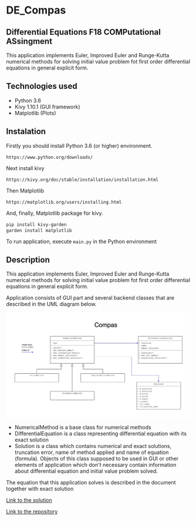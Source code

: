 # DE_Compas
## Differential Equations F18 COMPutational ASsingment

This application implements Euler, Improved Euler and Runge-Kutta numerical methods for solving initial value problem fot first order differential equations in general explicit form.

## Technologies used

- Python 3.6
- Kivy 1.10.1 (GUI framework)
- Matplotlib (Plots)

## Instalation
Firstly you should install Python 3.6 (or higher) environment.

    https://www.python.org/downloads/

Next install kivy

    https://kivy.org/doc/stable/installation/installation.html

Then Matplotlib

    https://matplotlib.org/users/installing.html

And, finally, Matplotlib package for kivy.

    pip install kivy-garden
    garden install matplotlib

To run application, execute `main.py` in the Python environment

## Description

This application implements Euler, Improved Euler and Runge-Kutta numerical methods for solving initial value problem fot first order differential equations in general explicit form.

Application consists of GUI part and several backend classes that are described in the UML diagram below.

![UML class diagram](docs/F18DE_compas_UML.jpg)

- NumericalMethod is a base class for numerical methods
- DifferentialEquation is a class representing differential equation with its exact solution
- Solution is a class which contains numerical and exact solutions, truncation error, name of method applied and name of equation (formula). Objects of this class supposed to be used in GUI or other elements of application which don't necessary contain information about differential equation and initial value problem solved.

The equation that this application solves is described in the document together with exact solution

[Link to the solution](docs/Differential_equation_solution.pdf)

[Link to the repository](https://github.com/PolarNorth/DE_Compas)
